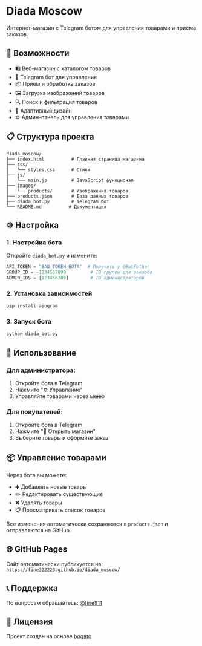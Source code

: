 # Diada Moscow

Интернет-магазин с Telegram ботом для управления товарами и приема заказов.

## 🚀 Возможности

- 🛍️ Веб-магазин с каталогом товаров
- 🤖 Telegram бот для управления
- 📦 Прием и обработка заказов
- 🖼️ Загрузка изображений товаров
- 🔍 Поиск и фильтрация товаров
- 📱 Адаптивный дизайн
- ⚙️ Админ-панель для управления товарами

## 📋 Структура проекта

```
diada_moscow/
├── index.html          # Главная страница магазина
├── css/
│   └── styles.css      # Стили
├── js/
│   └── main.js         # JavaScript функционал
├── images/
│   └── products/       # Изображения товаров
├── products.json       # База данных товаров
├── diada_bot.py        # Telegram бот
└── README.md          # Документация
```

## ⚙️ Настройка

### 1. Настройка бота

Откройте `diada_bot.py` и измените:

```python
API_TOKEN = "ВАШ_ТОКЕН_БОТА"  # Получить у @BotFather
GROUP_ID = -1234567890         # ID группы для заказов
ADMIN_IDS = [123456789]        # ID администраторов
```

### 2. Установка зависимостей

```bash
pip install aiogram
```

### 3. Запуск бота

```bash
python diada_bot.py
```

## 🎯 Использование

### Для администратора:
1. Откройте бота в Telegram
2. Нажмите "⚙️ Управление"
3. Управляйте товарами через меню

### Для покупателей:
1. Откройте бота в Telegram
2. Нажмите "👜 Открыть магазин"
3. Выберите товары и оформите заказ

## 📦 Управление товарами

Через бота вы можете:
- ➕ Добавлять новые товары
- ✏️ Редактировать существующие
- ❌ Удалять товары
- 📋 Просматривать список товаров

Все изменения автоматически сохраняются в `products.json` и отправляются на GitHub.

## 🌐 GitHub Pages

Сайт автоматически публикуется на:
`https://fine322223.github.io/diada_moscow/`

## 📞 Поддержка

По вопросам обращайтесь: [@fine911](https://t.me/fine911)

## 📄 Лицензия

Проект создан на основе [bogato](https://github.com/fine322223/bogato)
